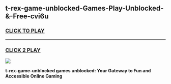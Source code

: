 
## t-rex-game-unblocked-Games-Play-Unblocked-&-Free-cvi6u
<h3>
<a href="https://premium76.site?title=t-rex-game-unblocked&ref=24A">CLICK TO PLAY</a></h3>
<hr>

<h3>
<a href="https://premium76.site?title=t-rex-game-unblocked&ref=24A">CLICK 2 PLAY</a>
  
</h3>

<a href="https://premium76.site?title=t-rex-game-unblocked&ref=24A"><img src="https://clearcache.store/games.png"></a>


**t-rex-game-unblocked games unblocked: Your Gateway to Fun and Accessible Online Gaming**

